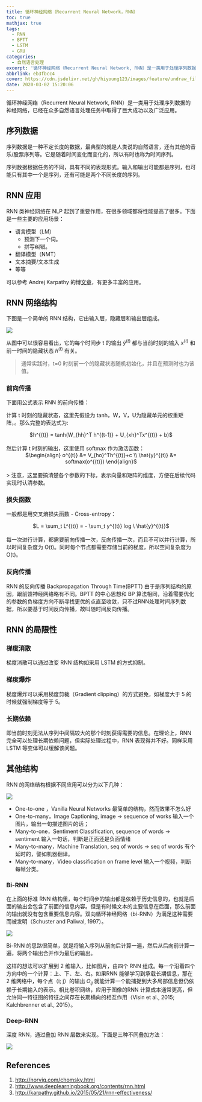```yaml
---
title: 循环神经网络（Recurrent Neural Network，RNN）
toc: true
mathjax: true
tags:
  - RNN
  - BPTT
  - LSTM
  - GRU
categories:
  - 自然语言处理
excerpt: '循环神经网络（Recurrent Neural Network, RNN）是一类用于处理序列数据的神经网络。'
abbrlink: eb3fbcc4
cover: https://cdn.jsdelivr.net/gh/hiyoung123/images/feature/undraw_fill_in_mie5.svg
date: 2020-03-02 15:20:06
---
```


循环神经网络（Recurrent Neural Network, RNN）是一类用于处理序列数据的神经网络，已经在众多自然语言处理任务中取得了巨大成功以及广泛应用。

## 序列数据

序列数据是一种不定长度的数据，最典型的就是人类说的自然语言，还有其他的音乐/股票序列等。它是随着时间变化而变化的，所以有时也称为时间序列。

序列数据根据任务的不同，具有不同的表现形式。输入和输出可能都是序列，也可能只有其中一个是序列，还有可能是两个不同长度的序列。

 

## RNN 应用

RNN 类神经网络在 NLP 起到了重要作用，在很多领域都将性能提高了很多。下面是一些主要的应用场景：

* 语言模型（LM）
  * 预测下一个词。
  * 拼写纠错。
* 翻译模型（NMT）
* 文本摘要/文本生成
* 等等

可以参考 Andrej Karpathy 的博[文章](http://karpathy.github.io/2015/05/21/rnn-effectiveness/)，有更多丰富的应用。

 

## RNN 网络结构

下图是一个简单的 RNN 结构，它由输入层，隐藏层和输出层组成。

![](https://cdn.jsdelivr.net/gh/hiyoung123/images/img/img_rnn_dl_jiegou_002.png)

从图中可以很容易看出，它的每个时间步 t 的输出 $\hat{y}^{(t)}$ 都与当前时刻的输入 $x^{(t)}$ 和前一时间的隐藏状态 $h^{(t)}$ 有关。

> 通常实践时，t=0 时刻前一个的隐藏状态随机初始化，并且在预测时也为该值。

### 前向传播

下面用公式表示 RNN 的前向传播：

计算 t 时刻的隐藏状态，这里先假设为 tanh，W，V，U为隐藏单元的权重矩阵，。那么完整的表达式为:

<center>$h^{(t)} = tanh(W_{hh}^T h^{(t-1)} + U_{xh}^Tx^{(t)} + b)$</center></br>
然后计算 t 时刻的输出，这里使用 softmax 作为激活函数：

<center>$\begin{align} o^{(t)} &= V_{ho}^Th^{(t)}+c \\ \hat{y}^{(t)} &= softmax(o^{(t)}) \end{align}$</center></br>
> 注意，这里要搞清楚各个参数的下标，表示向量和矩阵的维度，方便在后续代码实现时认清参数。

### 损失函数

一般都是用交叉熵损失函数 - Cross-entropy：

<center>$L = \sum_t L^{(t)} = - \sum_t y^{(t)} log \ \hat{y}^{(t)}$</center></br>
每一次进行计算，都需要前向传播一次，反向传播一次，而且不可以并行计算，所以时间复杂度为 O(t)。同时每个节点都需要存储当前的梯度，所以空间复杂度为 O(t)。

### 反向传播

RNN 的反向传播 Backpropagation Through Time(BPTT) 由于是序列结构的原因，跟前馈神经网络略有不同。BPTT 的中心思想和 BP 算法相同，沿着需要优化的参数的负梯度方向不断寻找更优的点直至收敛，只不过RNN处理时间序列数据，所以要基于时间反向传播，故叫随时间反向传播。

 

## RNN 的局限性

### 梯度消散

梯度消散可以通过改变 RNN 结构如采用 LSTM 的方式抑制。

### 梯度爆炸

梯度爆炸可以采用梯度剪裁（Gradient clipping）的方式避免，如梯度大于 5 的时候就强制梯度等于 5。

### 长期依赖

即当前时刻无法从序列中间隔较大的那个时刻获得需要的信息。在理论上，RNN 完全可以处理长期依赖问题，但实际处理过程中，RNN 表现得并不好。同样采用 LSTM 等变体可以缓解该问题。

 

## 其他结构

RNN 的网络结构根据不同应用可以分为以下几种：

![](https://cdn.jsdelivr.net/gh/hiyoung123/images/img/img_rnn_one_to_many_001.png)

* One-to-one ，Vanilla Neural Networks
  最简单的结构，然而效果不怎么好
* One-to-many，Image Captioning, image -> sequence of works
  输入一个图片，输出一句描述图片的话；
* Many-to-one，Sentiment Classification, sequence of words -> sentiment
  输入一句话，判断是正面还是负面情绪
* Many-to-many，Machine Translation, seq of words -> seq of words
  有个延时的，譬如机器翻译。
* Many-to-many，Video classification on frame level
  输入一个视频，判断每帧分类。

### Bi-RNN

在上面的标准 RNN 结构里，每个时间步的输出都是依赖于历史信息的，也就是后面的输出会包含了前面的信息内容。但是有时候文本的主要信息在后面，那么前面的输出就没有包含重要信息内容。双向循环神经网络（bi-RNN）为满足这种需要而被发明（Schuster and Paliwal, 1997）。

![](https://cdn.jsdelivr.net/gh/hiyoung123/images/img/img_birnn_jiegou_001.png)

Bi-RNN 的思路很简单，就是将输入序列从前向后计算一遍，然后从后向前计算一遍，将两个输出合并作为最后的输出。

这样的想法可以扩展到 2 维输入，比如图片，由四个 RNN 组成。每一个沿着四个方向中的一个计算：上、下、左、右。如果RNN 能够学习到承载长期信息，那在 2 维网络中，每个点（i; j）的输出 $O_{ij}$ 就能计算一个能捕捉到大多局部信息但仍依赖于长期输入的表示。相比卷积网络，应用于图像的RNN 计算成本通常更高，但允许同一特征图的特征之间存在长期横向的相互作用（Visin et al., 2015; Kalchbrenner et al., 2015）。

### Deep-RNN

深度 RNN，通过叠加 RNN 层数来实现。下面是三种不同叠加方法：

![](https://cdn.jsdelivr.net/gh/hiyoung123/images/img/img_deeprnn_jiegou_001.png)



## References

1. http://norvig.com/chomsky.html
2. http://www.deeplearningbook.org/contents/rnn.html
3. http://karpathy.github.io/2015/05/21/rnn-effectiveness/


